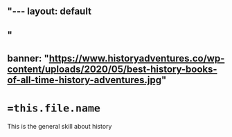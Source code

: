 "---
  layout: default
---
"
---
banner: "https://www.historyadventures.co/wp-content/uploads/2020/05/best-history-books-of-all-time-history-adventures.jpg"
---
# `=this.file.name`

This is the general skill about history